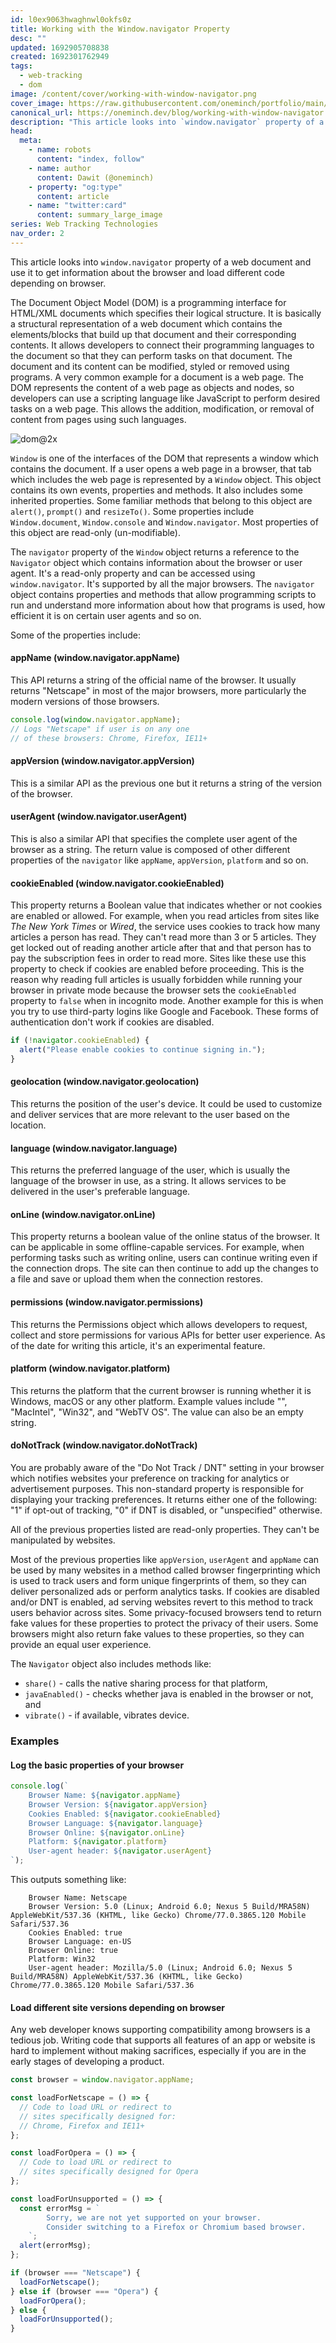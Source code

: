 ```yaml
---
id: l0ex9063hwaghnwl0okfs0z
title: Working with the Window.navigator Property
desc: ""
updated: 1692905708838
created: 1692301762949
tags:
  - web-tracking
  - dom
image: /content/cover/working-with-window-navigator.png
cover_image: https://raw.githubusercontent.com/oneminch/portfolio/main/public/content/cover/working-with-window-navigator.png
canonical_url: https://oneminch.dev/blog/working-with-window-navigator
description: "This article looks into `window.navigator` property of a web document and use it to get information about the browser and load different code depending on browser."
head:
  meta:
    - name: robots
      content: "index, follow"
    - name: author
      content: Dawit (@oneminch)
    - property: "og:type"
      content: article
    - name: "twitter:card"
      content: summary_large_image
series: Web Tracking Technologies
nav_order: 2
---
```


This article looks into `window.navigator` property of a web document and use it to get information about the browser and load different code depending on browser.

The Document Object Model (DOM) is a programming interface for HTML/XML documents which specifies their logical structure. It is basically a structural representation of a web document which contains the elements/blocks that build up that document and their corresponding contents. It allows developers to connect their programming languages to the document so that they can perform tasks on that document. The document and its content can be modified, styled or removed using programs. A very common example for a document is a web page. The DOM represents the content of a web page as objects and nodes, so developers can use a scripting language like JavaScript to perform desired tasks on a web page. This allows the addition, modification, or removal of content from pages using such languages.

![dom@2x](https://iq.opengenus.org/content/images/2019/10/dom@2x.png)

`Window` is one of the interfaces of the DOM that represents a window which contains the document. If a user opens a web page in a browser, that tab which includes the web page is represented by a `Window` object. This object contains its own events, properties and methods. It also includes some inherited properties. Some familiar methods that belong to this object are `alert()`, `prompt()` and `resizeTo()`. Some properties include `Window.document`, `Window.console` and `Window.navigator`. Most properties of this object are read-only (un-modifiable).

The `navigator` property of the `Window` object returns a reference to the `Navigator` object which contains information about the browser or user agent. It's a read-only property and can be accessed using `window.navigator`. It's supported by all the major browsers. The `navigator` object contains properties and methods that allow programming scripts to run and understand more information about how that programs is used, how efficient it is on certain user agents and so on.

Some of the properties include:

#### appName (window.navigator.appName)

This API returns a string of the official name of the browser. It usually returns "Netscape" in most of the major browsers, more particularly the modern versions of those browsers.

```javascript
console.log(window.navigator.appName);
// Logs "Netscape" if user is on any one
// of these browsers: Chrome, Firefox, IE11+
```

#### appVersion (window.navigator.appVersion)

This is a similar API as the previous one but it returns a string of the version of the browser.

#### userAgent (window.navigator.userAgent)

This is also a similar API that specifies the complete user agent of the browser as a string. The return value is composed of other different properties of the `navigator` like `appName`, `appVersion`, `platform` and so on.

#### cookieEnabled (window.navigator.cookieEnabled)

This property returns a Boolean value that indicates whether or not cookies are enabled or allowed. For example, when you read articles from sites like _The New York Times_ or _Wired_, the service uses cookies to track how many articles a person has read. They can't read more than 3 or 5 articles. They get locked out of reading another article after that and that person has to pay the subscription fees in order to read more. Sites like these use this property to check if cookies are enabled before proceeding. This is the reason why reading full articles is usually forbidden while running your browser in private mode because the browser sets the `cookieEnabled` property to `false` when in incognito mode. Another example for this is when you try to use third-party logins like Google and Facebook. These forms of authentication don't work if cookies are disabled.

```javascript
if (!navigator.cookieEnabled) {
  alert("Please enable cookies to continue signing in.");
}
```

#### geolocation (window.navigator.geolocation)

This returns the position of the user's device. It could be used to customize and deliver services that are more relevant to the user based on the location.

#### language (window.navigator.language)

This returns the preferred language of the user, which is usually the language of the browser in use, as a string. It allows services to be delivered in the user's preferable language.

#### onLine (window.navigator.onLine)

This property returns a boolean value of the online status of the browser. It can be applicable in some offline-capable services. For example, when performing tasks such as writing online, users can continue writing even if the connection drops. The site can then continue to add up the changes to a file and save or upload them when the connection restores.

#### permissions (window.navigator.permissions)

This returns the Permissions object which allows developers to request, collect and store permissions for various APIs for better user experience. As of the date for writing this article, it's an experimental feature.

#### platform (window.navigator.platform)

This returns the platform that the current browser is running whether it is Windows, macOS or any other platform. Example values include "", "MacIntel", "Win32", and "WebTV OS". The value can also be an empty string.

#### doNotTrack (window.navigator.doNotTrack)

You are probably aware of the "Do Not Track / DNT" setting in your browser which notifies websites your preference on tracking for analytics or advertisement purposes. This non-standard property is responsible for displaying your tracking preferences. It returns either one of the following: "1" if opt-out of tracking, "0" if DNT is disabled, or "unspecified" otherwise.

All of the previous properties listed are read-only properties. They can't be manipulated by websites.

Most of the previous properties like `appVersion`, `userAgent` and `appName` can be used by many websites in a method called browser fingerprinting which is used to track users and form unique fingerprints of them, so they can deliver personalized ads or perform analytics tasks. If cookies are disabled and/or DNT is enabled, ad serving websites revert to this method to track users behavior across sites. Some privacy-focused browsers tend to return fake values for these properties to protect the privacy of their users. Some browsers might also return fake values to these properties, so they can provide an equal user experience.

The `Navigator` object also includes methods like:

- `share()` - calls the native sharing process for that platform,
- `javaEnabled()` - checks whether java is enabled in the browser or not, and
- `vibrate()` - if available, vibrates device.

### Examples

#### Log the basic properties of your browser

```javascript
console.log(`
    Browser Name: ${navigator.appName}
    Browser Version: ${navigator.appVersion}
    Cookies Enabled: ${navigator.cookieEnabled}
    Browser Language: ${navigator.language}
    Browser Online: ${navigator.onLine}
    Platform: ${navigator.platform}
    User-agent header: ${navigator.userAgent}
`);
```

This outputs something like:

```
    Browser Name: Netscape
    Browser Version: 5.0 (Linux; Android 6.0; Nexus 5 Build/MRA58N) AppleWebKit/537.36 (KHTML, like Gecko) Chrome/77.0.3865.120 Mobile Safari/537.36
    Cookies Enabled: true
    Browser Language: en-US
    Browser Online: true
    Platform: Win32
    User-agent header: Mozilla/5.0 (Linux; Android 6.0; Nexus 5 Build/MRA58N) AppleWebKit/537.36 (KHTML, like Gecko) Chrome/77.0.3865.120 Mobile Safari/537.36
```

#### Load different site versions depending on browser

Any web developer knows supporting compatibility among browsers is a tedious job. Writing code that supports all features of an app or website is hard to implement without making sacrifices, especially if you are in the early stages of developing a product.

```javascript
const browser = window.navigator.appName;

const loadForNetscape = () => {
  // Code to load URL or redirect to
  // sites specifically designed for:
  // Chrome, Firefox and IE11+
};

const loadForOpera = () => {
  // Code to load URL or redirect to
  // sites specifically designed for Opera
};

const loadForUnsupported = () => {
  const errorMsg = `
        Sorry, we are not yet supported on your browser.
        Consider switching to a Firefox or Chromium based browser.
    `;
  alert(errorMsg);
};

if (browser === "Netscape") {
  loadForNetscape();
} else if (browser === "Opera") {
  loadForOpera();
} else {
  loadForUnsupported();
}
```
